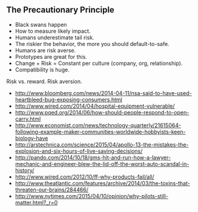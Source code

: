 ## The Precautionary Principle

* Black swans happen
* How to measure likely impact. 
* Humans underestimate tail risk.
* The riskier the behavior, the more you should default-to-safe.
* Humans are risk averse.
* Prototypes are great for this. 
* Change + Risk = Constant per culture (company, org, relationship).
* Compatibility is huge.


Risk vs. reward. Risk aversion.

* http://www.bloomberg.com/news/2014-04-11/nsa-said-to-have-used-heartbleed-bug-exposing-consumers.html
* http://www.wired.com/2014/04/hospital-equipment-vulnerable/
* http://www.pqed.org/2014/06/how-should-people-respond-to-open-carry.html
* http://www.economist.com/news/technology-quarterly/21615064-following-example-maker-communities-worldwide-hobbyists-keen-biology-have
* http://arstechnica.com/science/2015/04/apollo-13-the-mistakes-the-explosion-and-six-hours-of-live-saving-decisions/
* http://pando.com/2014/10/18/gms-hit-and-run-how-a-lawyer-mechanic-and-engineer-blew-the-lid-off-the-worst-auto-scandal-in-history/
* http://www.wired.com/2012/10/ff-why-products-fail/all/
* http://www.theatlantic.com/features/archive/2014/03/the-toxins-that-threaten-our-brains/284466/
* http://www.nytimes.com/2015/04/10/opinion/why-pilots-still-matter.html?_r=0